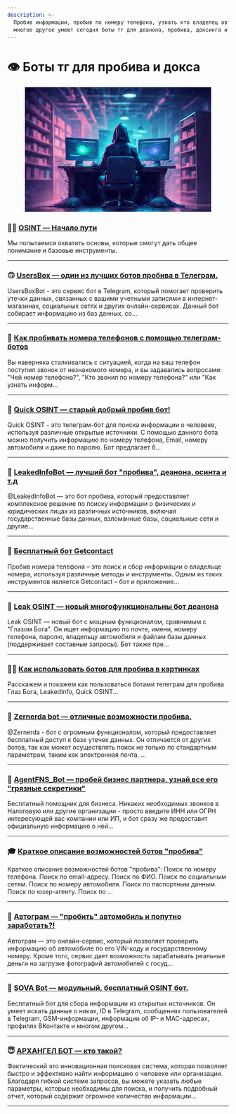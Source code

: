 ```yaml
---
description: >-
  Пробив информации, пробив по номеру телефона, узнать кто владелец авто и
  многое другое умеют сегодня боты тг для деанона, пробива, доксинга и OSINT.
---
```


# 👁️ Боты тг для пробива и докса



<figure><img src=".gitbook/assets/467a384ee2fb41ad93d5c28686d05600.jpeg" alt=""><figcaption></figcaption></figure>

### 🕵️‍♀️ [OSINT — Начало пути](osint-nachalo-puti.md)

Мы попытаемся охватить основы, которые смогут дать общее понимание и базовые инструменты.

***

### 🙃 [UsersBox — один из лучших ботов пробива в Телеграм.](usersbox-moshnyi-tg-bot-probiva.md)

UsersBoxBot - это сервис бот в Telegram, который помогает проверить утечки данных, связанных с вашими учетными записями в интернет-магазинах, социальных сетях и других онлайн-сервисах. Данный бот собирает информацию из баз данных, со…

***

### 🤫 [Как пробивать номера телефонов с помощью телеграм-ботов](kak-probivat-nomer-telefona-s-pomoshyu-telegram-bota.md)

Вы наверняка сталкивались с ситуацией, когда на ваш телефон поступил звонок от незнакомого номера, и вы задавались вопросами: "Чей номер телефона?", "Кто звонил по номеру телефона?" или "Как узнать информ…

***

### 📕 [Quick OSINT — старый добрый пробив бот!](quick-osint-est-vse-sposoby-deanona-v-tom-chisle-i-po-foto..md)

Quick OSINT - это телеграм-бот для поиска информации о человеке, используя различные открытые источники. С помощью данного бота можно получить информацию по номеру телефона, Email, номеру автомобиля и даже по паролю. Бот предлагает б…

***

### 🦋 [LeakedInfoBot — лучший бот "пробива", деанона, осинта и т.д](leakedinfobot-luchshii-bot-dlya-poiska-slitoi-informacii..md)

@LeakedInfoBot — это бот пробива, который предоставляет комплексное решение по поиску информации о физических и юридических лицах из различных источников, включая государственные базы данных, взломанные базы, социальные сети и другие…

***

### 📲 [Бесплатный бот Getcontact](besplatnyi-bot-getcontact.md)

Пробив номера телефона – это поиск и сбор информации о владельце номера, используя различные методы и инструменты. Одним из таких инструментов является Getcontact – бот и приложение...

***

### 👀 [Leak OSINT — новый многофункциональны бот деанона](https://app.gitbook.com/o/wSLGQErcTdggFsgtjkdH/s/LYY02EbfEdXMa5iNdm2y/)

Leak OSINT — новый бот с мощным функционалом, сравнимым с "Глазом Бога". Он ищет информацию по почте, имени, номеру телефона, паролю, владельцу автомобиля и файлам базы данных (поддерживает составные запросы). Бот также пре…

***

### 👩‍💻 [Как использовать ботов для пробива в картинках](kak-polzovatsya-botami-telegram-dlya-probiva-glaz-boga-leakedinfo-quick-osint.md)

Расскажем и покажем как пользоваться ботами телеграм для пробива Глаз Бога, LeakedInfo, Quick OSINT...

***

### 🎩 [Zernerda bot — отличные возможности пробива.](zernerda-bot-otlichnye-vozmozhnosti-probiva..md)

@Zernerda - бот с огромным функционалом, который предоставляет бесплатный доступ к базе утечек данных. Он отличается от других ботов, так как может осуществлять поиск не только по стандартным параметрам, таким как электронная почта, …

***

### 👤 [**AgentFNS_Bot — пробей бизнес партнера, узнай все его "грязные секретики"**](agentfns\_bot-probei-biznes-partnera-uznai-vse-ego-gryaznye-sekretiki.md)

Бесплатный помощник для бизнеса. Никаких необходимых звонков в Налоговую или другие организации - просто введите ИНН или ОГРН интересующей вас компании или ИП, и бот сразу же предоставит официальную информацию о ней...

***

### 🎓 [Краткое описание возможностей ботов "пробива"](kratkoe-opisanie-vozmozhnostei-botov-probiva.md)

Краткое описание возможностей ботов "пробива": Поиск по номеру телефона. Поиск по email-адресу. Поиск по ФИО. Поиск по социальным сетям. Поиск по номеру автомобиля. Поиск по паспортным данным. Поиск по юзер-агенту. Поиск по …

***

### 🚗 [Автограм — "пробить" автомобиль и попутно заработать?!](avtogram-probit-avtomobil-i-poputno-zarabotat.md)

Автограм — это онлайн-сервис, который позволяет проверить информацию об автомобиле по его VIN-коду и государственному номеру. Кроме того, сервис дает возможность зарабатывать реальные деньги на загрузке фотографий автомобилей с госуд…

***

### 🦉 [SOVA Bot — модульный, бесплатный OSINT бот.](https://app.gitbook.com/o/wSLGQErcTdggFsgtjkdH/s/LYY02EbfEdXMa5iNdm2y/\~/changes/56/sova-bot-moshnyi-modulnyi-besplatnyi-osint-bot)

Бесплатный бот для сбора информации из открытых источников. Он умеет искать данные о никах, ID в Telegram, сообщениях пользователей в Telegram, GSM-информации, информации об IP- и MAC-адресах, профилях ВКонтакте и многом другом...

***

### 😇 [**АРХАНГЕЛ БОТ — кто такой?**](arkhangel-bot-kto-takoi.md)

Фактический  это инновационная поисковая система, которая позволяет быстро и эффективно найти информацию о человеке или организации. Благодаря гибкой системе запросов, вы можете указать любые параметры, которые необходимы для поиска, и получить подробный отчет, который содержит огромное количество информации...

***





